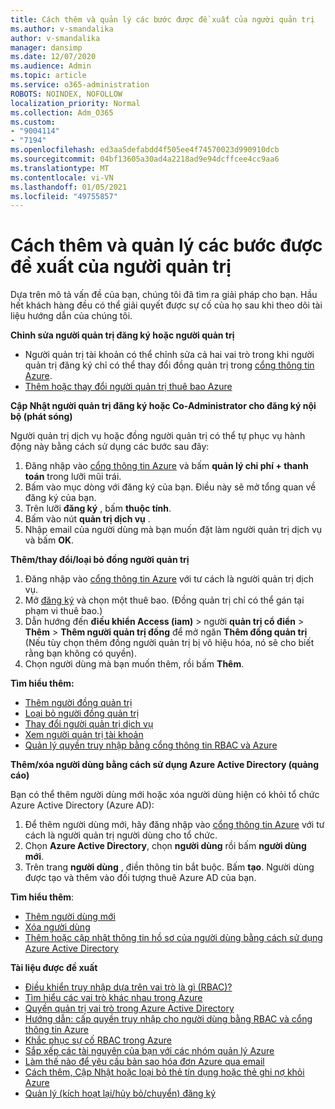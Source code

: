 ```yaml
---
title: Cách thêm và quản lý các bước được đề xuất của người quản trị
ms.author: v-smandalika
author: v-smandalika
manager: dansimp
ms.date: 12/07/2020
ms.audience: Admin
ms.topic: article
ms.service: o365-administration
ROBOTS: NOINDEX, NOFOLLOW
localization_priority: Normal
ms.collection: Adm_O365
ms.custom:
- "9004114"
- "7194"
ms.openlocfilehash: ed3aa5defabdd4f505ee4f74570023d990910dcb
ms.sourcegitcommit: 04bf13605a30ad4a2218ad9e94dcffcee4cc9aa6
ms.translationtype: MT
ms.contentlocale: vi-VN
ms.lasthandoff: 01/05/2021
ms.locfileid: "49755857"
---
```

# <a name="how-to-add-and-manage-administrators---recommended-steps"></a>Cách thêm và quản lý các bước được đề xuất của người quản trị

Dựa trên mô tả vấn đề của bạn, chúng tôi đã tìm ra giải pháp cho bạn. Hầu hết khách hàng đều có thể giải quyết được sự cố của họ sau khi theo dõi tài liệu hướng dẫn của chúng tôi.

**Chỉnh sửa người quản trị đăng ký hoặc người quản trị**

- Người quản trị tài khoản có thể chỉnh sửa cả hai vai trò trong khi người quản trị đăng ký chỉ có thể thay đổi đồng quản trị trong [cổng thông tin Azure](https://ms.portal.azure.com/#home).
- [Thêm hoặc thay đổi người quản trị thuê bao Azure](https://docs.microsoft.com/azure/cost-management-billing/manage/add-change-subscription-administrator)

**Cập Nhật người quản trị đăng ký hoặc Co-Administrator cho đăng ký nội bộ (phát sóng)**

Người quản trị dịch vụ hoặc đồng người quản trị có thể tự phục vụ hành động này bằng cách sử dụng các bước sau đây:

1. Đăng nhập vào [cổng thông tin Azure](https://ms.portal.azure.com/#home) và bấm **quản lý chi phí + thanh toán** trong lưỡi mũi trái.
2. Bấm vào mục dòng với đăng ký của bạn. Điều này sẽ mở tổng quan về đăng ký của bạn.
3. Trên lưỡi **đăng ký** , bấm **thuộc tính**. 
4. Bấm vào nút **quản trị dịch vụ** .
5. Nhập email của người dùng mà bạn muốn đặt làm người quản trị dịch vụ và bấm **OK**.

**Thêm/thay đổi/loại bỏ đồng người quản trị**

1. Đăng nhập vào [cổng thông tin Azure](https://ms.portal.azure.com/#home) với tư cách là người quản trị dịch vụ.
2. Mở [đăng ký](https://ms.portal.azure.com/#blade/Microsoft_Azure_Billing/SubscriptionsBlade) và chọn một thuê bao. (Đồng quản trị chỉ có thể gán tại phạm vi thuê bao.)
3. Dẫn hướng đến **điều khiển Access (iam)**  >  người **quản trị cổ điển**  >  **Thêm**  >  **Thêm người quản trị đồng** để mở ngăn **Thêm đồng quản trị** (Nếu tùy chọn thêm đồng người quản trị bị vô hiệu hóa, nó sẽ cho biết rằng bạn không có quyền).
4. Chọn người dùng mà bạn muốn thêm, rồi bấm **Thêm**.

**Tìm hiểu thêm:**
- [Thêm người đồng quản trị](https://docs.microsoft.com/azure/role-based-access-control/classic-administrators)
- [Loại bỏ người đồng quản trị](https://docs.microsoft.com/azure/role-based-access-control/classic-administrators)
- [Thay đổi người quản trị dịch vụ](https://docs.microsoft.com/azure/role-based-access-control/classic-administrators)
- [Xem người quản trị tài khoản](https://docs.microsoft.com/azure/role-based-access-control/classic-administrators)
- [Quản lý quyền truy nhập bằng cổng thông tin RBAC và Azure](https://docs.microsoft.com/azure/role-based-access-control/role-assignments-portal)

**Thêm/xóa người dùng bằng cách sử dụng Azure Active Directory (quảng cáo)**

Bạn có thể thêm người dùng mới hoặc xóa người dùng hiện có khỏi tổ chức Azure Active Directory (Azure AD):

1. Để thêm người dùng mới, hãy đăng nhập vào [cổng thông tin Azure](https://ms.portal.azure.com/#home) với tư cách là người quản trị người dùng cho tổ chức.
2. Chọn **Azure Active Directory**, chọn **người dùng** rồi bấm **người dùng mới**.
3. Trên trang **người dùng** , điền thông tin bắt buộc. Bấm **tạo**. Người dùng được tạo và thêm vào đối tượng thuê Azure AD của bạn.

**Tìm hiểu thêm**:

- [Thêm người dùng mới](https://docs.microsoft.com/azure/active-directory/fundamentals/add-users-azure-active-directory)
- [Xóa người dùng](https://docs.microsoft.com/azure/active-directory/fundamentals/add-users-azure-active-directory)
- [Thêm hoặc cập nhật thông tin hồ sơ của người dùng bằng cách sử dụng Azure Active Directory](https://docs.microsoft.com/azure/active-directory/fundamentals/active-directory-users-profile-azure-portal)

**Tài liệu được đề xuất**

- [Điều khiển truy nhập dựa trên vai trò là gì (RBAC)?](https://docs.microsoft.com/azure/role-based-access-control/overview)
- [Tìm hiểu các vai trò khác nhau trong Azure](https://docs.microsoft.com/azure/role-based-access-control/rbac-and-directory-admin-roles)
- [Quyền quản trị vai trò trong Azure Active Directory](https://docs.microsoft.com/azure/active-directory/roles/permissions-reference)
- [Hướng dẫn: cấp quyền truy nhập cho người dùng bằng RBAC và cổng thông tin Azure](https://docs.microsoft.com/azure/role-based-access-control/quickstart-assign-role-user-portal)
- [Khắc phục sự cố RBAC trong Azure](https://docs.microsoft.com/azure/role-based-access-control/troubleshooting)
- [Sắp xếp các tài nguyên của bạn với các nhóm quản lý Azure](https://docs.microsoft.com/azure/governance/management-groups/overview)
- [Làm thế nào để yêu cầu bản sao hóa đơn Azure qua email](https://azure.microsoft.com/en-us/blog/azure-email-invoices/)
- [Cách thêm, Cập Nhật hoặc loại bỏ thẻ tín dụng hoặc thẻ ghi nợ khỏi Azure](https://docs.microsoft.com/azure/cost-management-billing/manage/change-credit-card)
- [Quản lý (kích hoạt lại/hủy bỏ/chuyển) đăng ký](https://docs.microsoft.com/azure/cost-management-billing/manage/subscription-disabled)



